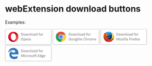 # webExtension download buttons
Examples:

![Opera](opera.png)
![Google Chrome](chrome.png)
![Firefox](firefox.png)
![Microsoft Edge](ms-edge.png)

